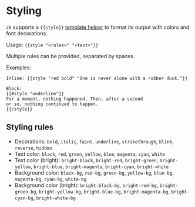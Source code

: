 # Styling

`zk` supports a `{{style}}` [template helper](../notes/template.md) to format
its output with colors and font decorations.

Usage: `{{style "<rules>" "<text>"}}`

Multiple rules can be provided, separated by spaces.

Examples:

```
Inline: {{style "red bold" "One is never alone with a rubber duck."}}

Block:
{{#style "underline"}}
For a moment, nothing happened. Then, after a second
or so, nothing continued to happen.
{{/style}}
```

## Styling rules

- Decorations: `bold`, `italic`, `faint`, `underline`, `strikethrough`, `blink`,
  `reverse`, `hidden`
- Text color: `black`, `red`, `green`, `yellow`, `blue`, `magenta`, `cyan`,
  `white`
- Text color (bright): `bright-black`, `bright-red`, `bright-green`,
  `bright-yellow`, `bright-blue`, `bright-magenta`, `bright-cyan`,
  `bright-white`
- Background color: `black-bg`, `red-bg`, `green-bg`, `yellow-bg`, `blue-bg`,
  `magenta-bg`, `cyan-bg`, `white-bg`
- Background color (bright): `bright-black-bg`, `bright-red-bg`,
  `bright-green-bg`, `bright-yellow-bg`, `bright-blue-bg`, `bright-magenta-bg`,
  `bright-cyan-bg`, `bright-white-bg`
